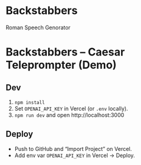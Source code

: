 # Backstabbers
Roman Speech Genorator
# Backstabbers – Caesar Teleprompter (Demo)

## Dev
1) `npm install`
2) Set `OPENAI_API_KEY` in Vercel (or `.env` locally).
3) `npm run dev` and open http://localhost:3000

## Deploy
- Push to GitHub and “Import Project” on Vercel.
- Add env var `OPENAI_API_KEY` in Vercel → Deploy.
